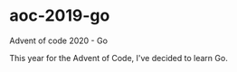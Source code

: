 # aoc-2019-go

Advent of code 2020 - Go

This year for the Advent of Code, I've decided to learn Go.
